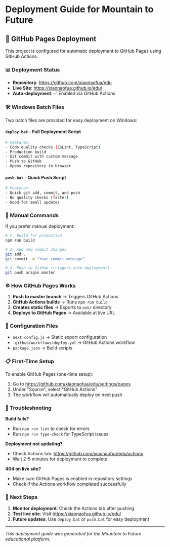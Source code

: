 # Deployment Guide for Mountain to Future

## 🚀 GitHub Pages Deployment

This project is configured for automatic deployment to GitHub Pages using GitHub Actions.

### 📊 Deployment Status

- **Repository**: https://github.com/xiaonaofua/edu
- **Live Site**: https://xiaonaofua.github.io/edu/
- **Auto-deployment**: ✅ Enabled via GitHub Actions

### 🛠️ Windows Batch Files

Two batch files are provided for easy deployment on Windows:

#### `deploy.bat` - Full Deployment Script
```bash
# Features:
- Code quality checks (ESLint, TypeScript)
- Production build
- Git commit with custom message
- Push to GitHub
- Opens repository in browser
```

#### `push.bat` - Quick Push Script
```bash
# Features:
- Quick git add, commit, and push
- No quality checks (faster)
- Good for small updates
```

### 📝 Manual Commands

If you prefer manual deployment:

```bash
# 1. Build for production
npm run build

# 2. Add and commit changes
git add .
git commit -m "Your commit message"

# 3. Push to GitHub (triggers auto-deployment)
git push origin master
```

### ⚙️ How GitHub Pages Works

1. **Push to master branch** → Triggers GitHub Actions
2. **GitHub Actions builds** → Runs `npm run build`
3. **Creates static files** → Exports to `out/` directory
4. **Deploys to GitHub Pages** → Available at live URL

### 🔧 Configuration Files

- `next.config.js` → Static export configuration
- `.github/workflows/deploy.yml` → GitHub Actions workflow
- `package.json` → Build scripts

### 📋 First-Time Setup

To enable GitHub Pages (one-time setup):

1. Go to https://github.com/xiaonaofua/edu/settings/pages
2. Under "Source", select "GitHub Actions"
3. The workflow will automatically deploy on next push

### 🐛 Troubleshooting

**Build fails?**
- Run `npm run lint` to check for errors
- Run `npm run type-check` for TypeScript issues

**Deployment not updating?**
- Check Actions tab: https://github.com/xiaonaofua/edu/actions
- Wait 2-5 minutes for deployment to complete

**404 on live site?**
- Make sure GitHub Pages is enabled in repository settings
- Check if the Actions workflow completed successfully

### 🎯 Next Steps

1. **Monitor deployment**: Check the Actions tab after pushing
2. **Test live site**: Visit https://xiaonaofua.github.io/edu/
3. **Future updates**: Use `deploy.bat` or `push.bat` for easy deployment

---

*This deployment guide was generated for the Mountain to Future educational platform.*